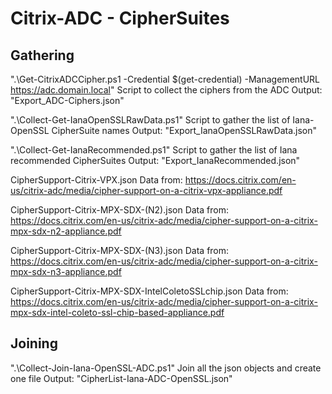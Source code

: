 # Citrix-ADC - CipherSuites

## Gathering
".\Get-CitrixADCCipher.ps1 -Credential $(get-credential) -ManagementURL https://adc.domain.local"
Script to collect the ciphers from the ADC
Output: "Export_ADC-Ciphers.json"

".\Collect-Get-IanaOpenSSLRawData.ps1"
Script to gather the list of Iana-OpenSSL CipherSuite names
Output: "Export_IanaOpenSSLRawData.json"

".\Collect-Get-IanaRecommended.ps1"
Script to gather the list of Iana recommended CipherSuites
Output: "Export_IanaRecommended.json"

CipherSupport-Citrix-VPX.json
Data from: https://docs.citrix.com/en-us/citrix-adc/media/cipher-support-on-a-citrix-vpx-appliance.pdf

CipherSupport-Citrix-MPX-SDX-(N2).json
Data from: https://docs.citrix.com/en-us/citrix-adc/media/cipher-support-on-a-citrix-mpx-sdx-n2-appliance.pdf

CipherSupport-Citrix-MPX-SDX-(N3).json
Data from: https://docs.citrix.com/en-us/citrix-adc/media/cipher-support-on-a-citrix-mpx-sdx-n3-appliance.pdf

CipherSupport-Citrix-MPX-SDX-IntelColetoSSLchip.json
Data from: https://docs.citrix.com/en-us/citrix-adc/media/cipher-support-on-a-citrix-mpx-sdx-intel-coleto-ssl-chip-based-appliance.pdf

## Joining

".\Collect-Join-Iana-OpenSSL-ADC.ps1"
Join all the json objects and create one file
Output: "CipherList-Iana-ADC-OpenSSL.json"
